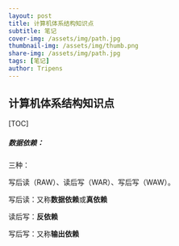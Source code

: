 ```yaml
---
layout: post
title: 计算机体系结构知识点
subtitle: 笔记
cover-img: /assets/img/path.jpg
thumbnail-img: /assets/img/thumb.png
share-img: /assets/img/path.jpg
tags: [笔记]
author: Tripens
---
```

## 计算机体系结构知识点

[TOC]







##### 数据依赖：

三种：

写后读（RAW）、读后写（WAR）、写后写（WAW）。

写后读：又称**数据依赖**或**真依赖**

读后写：**反依赖**

写后写：又称**输出依赖**
